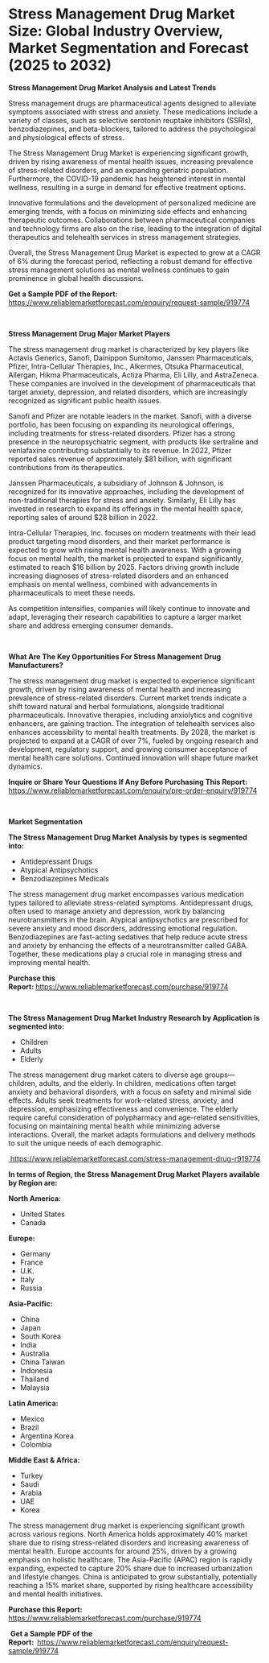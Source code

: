 <p><h1>Stress Management Drug Market Size: Global Industry Overview, Market Segmentation and Forecast (2025 to 2032)</h1></p><p><strong>Stress Management Drug Market Analysis and Latest Trends</strong></p>
<p><p>Stress management drugs are pharmaceutical agents designed to alleviate symptoms associated with stress and anxiety. These medications include a variety of classes, such as selective serotonin reuptake inhibitors (SSRIs), benzodiazepines, and beta-blockers, tailored to address the psychological and physiological effects of stress. </p><p>The Stress Management Drug Market is experiencing significant growth, driven by rising awareness of mental health issues, increasing prevalence of stress-related disorders, and an expanding geriatric population. Furthermore, the COVID-19 pandemic has heightened interest in mental wellness, resulting in a surge in demand for effective treatment options. </p><p>Innovative formulations and the development of personalized medicine are emerging trends, with a focus on minimizing side effects and enhancing therapeutic outcomes. Collaborations between pharmaceutical companies and technology firms are also on the rise, leading to the integration of digital therapeutics and telehealth services in stress management strategies. </p><p>Overall, the Stress Management Drug Market is expected to grow at a CAGR of 6% during the forecast period, reflecting a robust demand for effective stress management solutions as mental wellness continues to gain prominence in global health discussions.</p></p>
<p><strong>Get a Sample PDF of the Report:&nbsp;</strong> <a href="https://www.reliablemarketforecast.com/enquiry/request-sample/919774?utm_campaign=3498&utm_medium=2&utm_source=Github&utm_content=ia&utm_term=18042025&utm_id=stress-management-drug">https://www.reliablemarketforecast.com/enquiry/request-sample/919774</a></p>
<p>&nbsp;</p>
<p><strong>Stress Management Drug Major Market Players</strong></p>
<p><p>The stress management drug market is characterized by key players like Actavis Generics, Sanofi, Dainippon Sumitomo, Janssen Pharmaceuticals, Pfizer, Intra-Cellular Therapies, Inc., Alkermes, Otsuka Pharmaceutical, Allergan, Hikma Pharmaceuticals, Actiza Pharma, Eli Lilly, and AstraZeneca. These companies are involved in the development of pharmaceuticals that target anxiety, depression, and related disorders, which are increasingly recognized as significant public health issues.</p><p>Sanofi and Pfizer are notable leaders in the market. Sanofi, with a diverse portfolio, has been focusing on expanding its neurological offerings, including treatments for stress-related disorders. Pfizer has a strong presence in the neuropsychiatric segment, with products like sertraline and venlafaxine contributing substantially to its revenue. In 2022, Pfizer reported sales revenue of approximately $81 billion, with significant contributions from its therapeutics.</p><p>Janssen Pharmaceuticals, a subsidiary of Johnson & Johnson, is recognized for its innovative approaches, including the development of non-traditional therapies for stress and anxiety. Similarly, Eli Lilly has invested in research to expand its offerings in the mental health space, reporting sales of around $28 billion in 2022.</p><p>Intra-Cellular Therapies, Inc. focuses on modern treatments with their lead product targeting mood disorders, and their market performance is expected to grow with rising mental health awareness. With a growing focus on mental health, the market is projected to expand significantly, estimated to reach $16 billion by 2025. Factors driving growth include increasing diagnoses of stress-related disorders and an enhanced emphasis on mental wellness, combined with advancements in pharmaceuticals to meet these needs.</p><p>As competition intensifies, companies will likely continue to innovate and adapt, leveraging their research capabilities to capture a larger market share and address emerging consumer demands.</p></p>
<p>&nbsp;</p>
<p><strong>What Are The Key Opportunities For Stress Management Drug Manufacturers?</strong></p>
<p><p>The stress management drug market is expected to experience significant growth, driven by rising awareness of mental health and increasing prevalence of stress-related disorders. Current market trends indicate a shift toward natural and herbal formulations, alongside traditional pharmaceuticals. Innovative therapies, including anxiolytics and cognitive enhancers, are gaining traction. The integration of telehealth services also enhances accessibility to mental health treatments. By 2028, the market is projected to expand at a CAGR of over 7%, fueled by ongoing research and development, regulatory support, and growing consumer acceptance of mental health care solutions. Continued innovation will shape future market dynamics.</p></p>
<p><strong>Inquire or Share Your Questions If Any Before Purchasing This Report:</strong> <a href="https://www.reliablemarketforecast.com/enquiry/pre-order-enquiry/919774?utm_campaign=3498&utm_medium=2&utm_source=Github&utm_content=ia&utm_term=18042025&utm_id=stress-management-drug">https://www.reliablemarketforecast.com/enquiry/pre-order-enquiry/919774</a></p>
<p>&nbsp;</p>
<p><strong>Market Segmentation</strong></p>
<p><strong>The Stress Management Drug Market Analysis by types is segmented into:</strong></p>
<p><ul><li>Antidepressant Drugs</li><li>Atypical Antipsychotics</li><li>Benzodiazepines Medicals</li></ul></p>
<p><p>The stress management drug market encompasses various medication types tailored to alleviate stress-related symptoms. Antidepressant drugs, often used to manage anxiety and depression, work by balancing neurotransmitters in the brain. Atypical antipsychotics are prescribed for severe anxiety and mood disorders, addressing emotional regulation. Benzodiazepines are fast-acting sedatives that help reduce acute stress and anxiety by enhancing the effects of a neurotransmitter called GABA. Together, these medications play a crucial role in managing stress and improving mental health.</p></p>
<p><strong>Purchase this Report:&nbsp;</strong><a href="https://www.reliablemarketforecast.com/purchase/919774?utm_campaign=3498&utm_medium=2&utm_source=Github&utm_content=ia&utm_term=18042025&utm_id=stress-management-drug">https://www.reliablemarketforecast.com/purchase/919774</a></p>
<p>&nbsp;</p>
<p><strong>The Stress Management Drug Market Industry Research by Application is segmented into:</strong></p>
<p><ul><li>Children</li><li>Adults</li><li>Elderly</li></ul></p>
<p><p>The stress management drug market caters to diverse age groups—children, adults, and the elderly. In children, medications often target anxiety and behavioral disorders, with a focus on safety and minimal side effects. Adults seek treatments for work-related stress, anxiety, and depression, emphasizing effectiveness and convenience. The elderly require careful consideration of polypharmacy and age-related sensitivities, focusing on maintaining mental health while minimizing adverse interactions. Overall, the market adapts formulations and delivery methods to suit the unique needs of each demographic.</p></p>
<p><a href="https://www.reliablemarketforecast.com/stress-management-drug-r919774?utm_campaign=3498&utm_medium=2&utm_source=Github&utm_content=ia&utm_term=18042025&utm_id=stress-management-drug">&nbsp;https://www.reliablemarketforecast.com/stress-management-drug-r919774</a></p>
<p><strong>In terms of Region, the Stress Management Drug Market Players available by Region are:</strong></p>
<p>
    <p> <strong> North America: </strong>
        <ul>
            <li>United States</li>
            <li>Canada</li>
        </ul>
        </p> 
    <p> <strong> Europe: </strong>
        <ul>
            <li>Germany</li>
            <li>France</li>
            <li>U.K.</li>
            <li>Italy</li>
            <li>Russia</li>
        </ul>
        </p> 
    <p> <strong> Asia-Pacific: </strong>
        <ul>
            <li>China</li>
            <li>Japan</li>
            <li>South Korea</li>
            <li>India</li>
            <li>Australia</li>
            <li>China Taiwan</li>
            <li>Indonesia</li>
            <li>Thailand</li>
            <li>Malaysia</li>
        </ul>
        </p> 
    <p> <strong> Latin America: </strong>
        <ul>
            <li>Mexico</li>
            <li>Brazil</li>
            <li>Argentina Korea</li>
            <li>Colombia</li>
        </ul>
        </p> 
    <p> <strong> Middle East & Africa: </strong>
        <ul>
            <li>Turkey</li>
            <li>Saudi</li>
            <li>Arabia</li>
            <li>UAE</li>
            <li>Korea</li>
        </ul>
    </p>
    </p>
<p><p>The stress management drug market is experiencing significant growth across various regions. North America holds approximately 40% market share due to rising stress-related disorders and increasing awareness of mental health. Europe accounts for around 25%, driven by a growing emphasis on holistic healthcare. The Asia-Pacific (APAC) region is rapidly expanding, expected to capture 20% share due to increased urbanization and lifestyle changes. China is anticipated to grow substantially, potentially reaching a 15% market share, supported by rising healthcare accessibility and mental health initiatives.</p></p>
<p><strong>Purchase this Report: </strong><a href="https://www.reliablemarketforecast.com/purchase/919774?utm_campaign=3498&utm_medium=2&utm_source=Github&utm_content=ia&utm_term=18042025&utm_id=stress-management-drug">https://www.reliablemarketforecast.com/purchase/919774</a></p>
<p>&nbsp;<strong>Get a Sample PDF of the Report:&nbsp;&nbsp;</strong><a href="https://www.reliablemarketforecast.com/enquiry/request-sample/919774?utm_campaign=3498&utm_medium=2&utm_source=Github&utm_content=ia&utm_term=18042025&utm_id=stress-management-drug">https://www.reliablemarketforecast.com/enquiry/request-sample/919774</a></p>
<p><strong></strong></p>
<p><p></p><p></p><p></p></p>